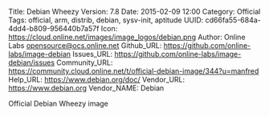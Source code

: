 Title: Debian Wheezy
Version: 7.8
Date: 2015-02-09 12:00
Category: Official
Tags: official, arm, distrib, debian, sysv-init, aptitude
UUID: cd66fa55-684a-4dd4-b809-956440b7a57f
Icon: https://cloud.online.net/images/image_logos/debian.png
Author: Online Labs <opensource@ocs.online.net>
Github_URL: https://github.com/online-labs/image-debian
Issues_URL: https://github.com/online-labs/image-debian/issues
Community_URL: https://community.cloud.online.net/t/official-debian-image/344?u=manfred
Help_URL: https://www.debian.org/doc/
Vendor_URL: https://www.debian.org
Vendor_NAME: Debian


Official Debian Wheezy image
